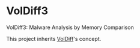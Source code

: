 # VolDiff3
VolDiff3: Malware Analysis by Memory Comparison

This project inherits [VolDiff](https://github.com/H2Cyber/VolDiff)'s concept.